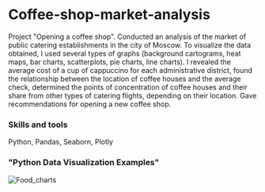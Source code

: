 # Coffee-shop-market-analysis
Project "Opening a coffee shop". Conducted an analysis of the market of public catering establishments in the city of Moscow. To visualize the data obtained, I used several types of graphs (background cartograms, heat maps, bar charts, scatterplots, pie charts, line charts). I revealed the average cost of a cup of cappuccino for each administrative district, found the relationship between the location of coffee houses and the average check, determined the points of concentration of coffee houses and their share from other types of catering flights, depending on their location. Gave recommendations for opening a new coffee shop.

### Skills and tools
Python, Pandas, Seaborn, Plotly

### "Python Data Visualization Examples"
![Food_charts](https://github.com/yumazur/Coffee-shop-market-analysis/assets/140715941/f8c874bf-9d9a-45ab-baca-604079ea94ad)
